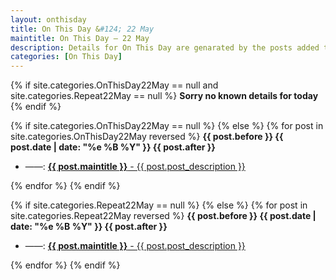 ```yaml
---
layout: onthisday
title: On This Day &#124; 22 May
maintitle: On This Day — 22 May
description: Details for On This Day are genarated by the posts added to the website so the content is subject to changes/updates over time.
categories: [On This Day]
---
```


{% if site.categories.OnThisDay22May == null and site.categories.Repeat22May == null %}
<strong>Sorry no known details for today</strong>
{% endif %}

{% if site.categories.OnThisDay22May == null %}
{% else %}
{% for post in site.categories.OnThisDay22May reversed %}
<strong>{{ post.before }} {{ post.date | date: "%e %B %Y" }} {{ post.after }}</strong>
<ul>
<li> ——: <a href="{{ post.url }}"><strong>{{ post.maintitle }}</strong> - {{ post.post_description }}</a></li>
</ul>
{% endfor %}
{% endif %}

{% if site.categories.Repeat22May == null %}
{% else %}
{% for post in site.categories.Repeat22May reversed %}
<strong>{{ post.before }} {{ post.date | date: "%e %B %Y" }} {{ post.after }}</strong>
<ul>
<li> ——: <a href="{{ post.url }}"><strong>{{ post.maintitle }}</strong> - {{ post.post_description }}</a></li>
</ul>
{% endfor %}
{% endif %}
